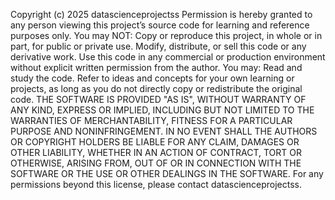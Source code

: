 Copyright (c) 2025 datascienceprojectss
Permission is hereby granted to any person viewing this project’s source code for learning and reference purposes only.
You may NOT:
Copy or reproduce this project, in whole or in part, for public or private use.
Modify, distribute, or sell this code or any derivative work.
Use this code in any commercial or production environment without explicit written permission from the author.
You may:
Read and study the code.
Refer to ideas and concepts for your own learning or projects, as long as you do not directly copy or redistribute the original code.
THE SOFTWARE IS PROVIDED "AS IS", WITHOUT WARRANTY OF ANY KIND, EXPRESS OR
IMPLIED, INCLUDING BUT NOT LIMITED TO THE WARRANTIES OF MERCHANTABILITY,
FITNESS FOR A PARTICULAR PURPOSE AND NONINFRINGEMENT. IN NO EVENT SHALL THE
AUTHORS OR COPYRIGHT HOLDERS BE LIABLE FOR ANY CLAIM, DAMAGES OR OTHER
LIABILITY, WHETHER IN AN ACTION OF CONTRACT, TORT OR OTHERWISE, ARISING FROM,
OUT OF OR IN CONNECTION WITH THE SOFTWARE OR THE USE OR OTHER DEALINGS IN THE
SOFTWARE.
For any permissions beyond this license, please contact datascienceprojectss.
